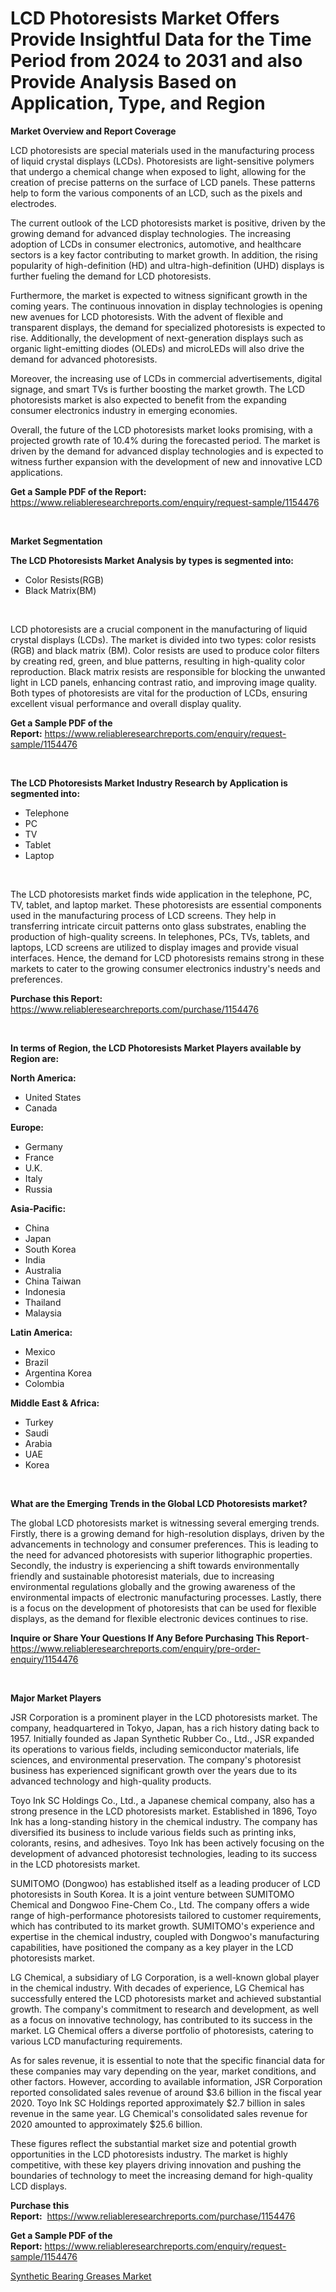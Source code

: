 <p><h1>LCD Photoresists Market Offers Provide Insightful Data for the Time Period from 2024 to 2031 and also Provide Analysis Based on Application, Type, and Region</h1></p><p><strong>Market Overview and Report Coverage</strong></p>
<p><p>LCD photoresists are special materials used in the manufacturing process of liquid crystal displays (LCDs). Photoresists are light-sensitive polymers that undergo a chemical change when exposed to light, allowing for the creation of precise patterns on the surface of LCD panels. These patterns help to form the various components of an LCD, such as the pixels and electrodes.</p><p>The current outlook of the LCD photoresists market is positive, driven by the growing demand for advanced display technologies. The increasing adoption of LCDs in consumer electronics, automotive, and healthcare sectors is a key factor contributing to market growth. In addition, the rising popularity of high-definition (HD) and ultra-high-definition (UHD) displays is further fueling the demand for LCD photoresists.</p><p>Furthermore, the market is expected to witness significant growth in the coming years. The continuous innovation in display technologies is opening new avenues for LCD photoresists. With the advent of flexible and transparent displays, the demand for specialized photoresists is expected to rise. Additionally, the development of next-generation displays such as organic light-emitting diodes (OLEDs) and microLEDs will also drive the demand for advanced photoresists.</p><p>Moreover, the increasing use of LCDs in commercial advertisements, digital signage, and smart TVs is further boosting the market growth. The LCD photoresists market is also expected to benefit from the expanding consumer electronics industry in emerging economies.</p><p>Overall, the future of the LCD photoresists market looks promising, with a projected growth rate of 10.4% during the forecasted period. The market is driven by the demand for advanced display technologies and is expected to witness further expansion with the development of new and innovative LCD applications.</p></p>
<p><strong>Get a Sample PDF of the Report:</strong> <a href="https://www.reliableresearchreports.com/enquiry/request-sample/1154476">https://www.reliableresearchreports.com/enquiry/request-sample/1154476</a></p>
<p>&nbsp;</p>
<p><strong>Market Segmentation</strong></p>
<p><strong>The LCD Photoresists Market Analysis by types is segmented into:</strong></p>
<p><ul><li>Color Resists(RGB)</li><li>Black Matrix(BM)</li></ul></p>
<p>&nbsp;</p>
<p><p>LCD photoresists are a crucial component in the manufacturing of liquid crystal displays (LCDs). The market is divided into two types: color resists (RGB) and black matrix (BM). Color resists are used to produce color filters by creating red, green, and blue patterns, resulting in high-quality color reproduction. Black matrix resists are responsible for blocking the unwanted light in LCD panels, enhancing contrast ratio, and improving image quality. Both types of photoresists are vital for the production of LCDs, ensuring excellent visual performance and overall display quality.</p></p>
<p><strong>Get a Sample PDF of the Report:</strong>&nbsp;<a href="https://www.reliableresearchreports.com/enquiry/request-sample/1154476">https://www.reliableresearchreports.com/enquiry/request-sample/1154476</a></p>
<p>&nbsp;</p>
<p><strong>The LCD Photoresists Market Industry Research by Application is segmented into:</strong></p>
<p><ul><li>Telephone</li><li>PC</li><li>TV</li><li>Tablet</li><li>Laptop</li></ul></p>
<p>&nbsp;</p>
<p><p>The LCD photoresists market finds wide application in the telephone, PC, TV, tablet, and laptop market. These photoresists are essential components used in the manufacturing process of LCD screens. They help in transferring intricate circuit patterns onto glass substrates, enabling the production of high-quality screens. In telephones, PCs, TVs, tablets, and laptops, LCD screens are utilized to display images and provide visual interfaces. Hence, the demand for LCD photoresists remains strong in these markets to cater to the growing consumer electronics industry's needs and preferences.</p></p>
<p><strong>Purchase this Report:</strong>&nbsp; <a href="https://www.reliableresearchreports.com/purchase/1154476">https://www.reliableresearchreports.com/purchase/1154476</a></p>
<p>&nbsp;</p>
<p><strong>In terms of Region, the LCD Photoresists Market Players available by Region are:</strong></p>
<p>
    <p> <strong> North America: </strong>
        <ul>
            <li>United States</li>
            <li>Canada</li>
        </ul>
        </p> 
    <p> <strong> Europe: </strong>
        <ul>
            <li>Germany</li>
            <li>France</li>
            <li>U.K.</li>
            <li>Italy</li>
            <li>Russia</li>
        </ul>
        </p> 
    <p> <strong> Asia-Pacific: </strong>
        <ul>
            <li>China</li>
            <li>Japan</li>
            <li>South Korea</li>
            <li>India</li>
            <li>Australia</li>
            <li>China Taiwan</li>
            <li>Indonesia</li>
            <li>Thailand</li>
            <li>Malaysia</li>
        </ul>
        </p> 
    <p> <strong> Latin America: </strong>
        <ul>
            <li>Mexico</li>
            <li>Brazil</li>
            <li>Argentina Korea</li>
            <li>Colombia</li>
        </ul>
        </p> 
    <p> <strong> Middle East & Africa: </strong>
        <ul>
            <li>Turkey</li>
            <li>Saudi</li>
            <li>Arabia</li>
            <li>UAE</li>
            <li>Korea</li>
        </ul>
    </p>
    </p>
<p>&nbsp;</p>
<p><strong>What are the Emerging Trends in the Global LCD Photoresists market?</strong></p>
<p><p>The global LCD photoresists market is witnessing several emerging trends. Firstly, there is a growing demand for high-resolution displays, driven by the advancements in technology and consumer preferences. This is leading to the need for advanced photoresists with superior lithographic properties. Secondly, the industry is experiencing a shift towards environmentally friendly and sustainable photoresist materials, due to increasing environmental regulations globally and the growing awareness of the environmental impacts of electronic manufacturing processes. Lastly, there is a focus on the development of photoresists that can be used for flexible displays, as the demand for flexible electronic devices continues to rise.</p></p>
<p><strong>Inquire or Share Your Questions If Any Before Purchasing This Report</strong>- <a href="https://www.reliableresearchreports.com/enquiry/pre-order-enquiry/1154476">https://www.reliableresearchreports.com/enquiry/pre-order-enquiry/1154476</a></p>
<p>&nbsp;</p>
<p><strong>Major Market Players</strong></p>
<p><p>JSR Corporation is a prominent player in the LCD photoresists market. The company, headquartered in Tokyo, Japan, has a rich history dating back to 1957. Initially founded as Japan Synthetic Rubber Co., Ltd., JSR expanded its operations to various fields, including semiconductor materials, life sciences, and environmental preservation. The company's photoresist business has experienced significant growth over the years due to its advanced technology and high-quality products.</p><p>Toyo Ink SC Holdings Co., Ltd., a Japanese chemical company, also has a strong presence in the LCD photoresists market. Established in 1896, Toyo Ink has a long-standing history in the chemical industry. The company has diversified its business to include various fields such as printing inks, colorants, resins, and adhesives. Toyo Ink has been actively focusing on the development of advanced photoresist technologies, leading to its success in the LCD photoresists market.</p><p>SUMITOMO (Dongwoo) has established itself as a leading producer of LCD photoresists in South Korea. It is a joint venture between SUMITOMO Chemical and Dongwoo Fine-Chem Co., Ltd. The company offers a wide range of high-performance photoresists tailored to customer requirements, which has contributed to its market growth. SUMITOMO's experience and expertise in the chemical industry, coupled with Dongwoo's manufacturing capabilities, have positioned the company as a key player in the LCD photoresists market.</p><p>LG Chemical, a subsidiary of LG Corporation, is a well-known global player in the chemical industry. With decades of experience, LG Chemical has successfully entered the LCD photoresists market and achieved substantial growth. The company's commitment to research and development, as well as a focus on innovative technology, has contributed to its success in the market. LG Chemical offers a diverse portfolio of photoresists, catering to various LCD manufacturing requirements.</p><p>As for sales revenue, it is essential to note that the specific financial data for these companies may vary depending on the year, market conditions, and other factors. However, according to available information, JSR Corporation reported consolidated sales revenue of around $3.6 billion in the fiscal year 2020. Toyo Ink SC Holdings reported approximately $2.7 billion in sales revenue in the same year. LG Chemical's consolidated sales revenue for 2020 amounted to approximately $25.6 billion.</p><p>These figures reflect the substantial market size and potential growth opportunities in the LCD photoresists industry. The market is highly competitive, with these key players driving innovation and pushing the boundaries of technology to meet the increasing demand for high-quality LCD displays.</p></p>
<p><strong>Purchase this Report:</strong>&nbsp;&nbsp;<a href="https://www.reliableresearchreports.com/purchase/1154476">https://www.reliableresearchreports.com/purchase/1154476</a></p>
<p></p>
<p><strong>Get a Sample PDF of the Report:</strong>&nbsp;<a href="https://www.reliableresearchreports.com/enquiry/request-sample/1154476">https://www.reliableresearchreports.com/enquiry/request-sample/1154476</a></p>
<p><p><a href="https://github.com/RichRobinson5/Market-Research-Report-List-2/blob/main/synthetic-bearing-greases-market.md">Synthetic Bearing Greases Market</a></p></p>